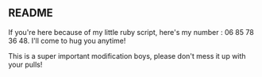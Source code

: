 ## README ##

If you're here because of my little ruby script, here's my number : 06 85 78 36 48.
I'll come to hug you anytime!

This is a super important modification boys, please don't mess it up with your pulls!
